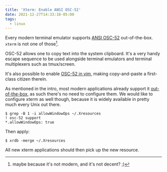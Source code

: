```yaml
---
title: 'Xterm: Enable ANSI OSC-52'
date: 2021-12-27T14:33:18-05:00
tags:
  - linux
---
```


Every modern terminal emulator supports [ANSI OSC-52](https://invisible-island.net/xterm/ctlseqs/ctlseqs.html#h3-Operating-System-Commands) out-of-the-box. `xterm` is not one of those[^1].


OSC-52 allows one to copy text into the system clipboard. It's a very handy escape sequence to be used alongside terminal emulators and terminal multiplexers such as tmux/screen.

It's also possible to enable [OSC-52 in vim](https://github.com/ojroques/vim-oscyank#readme), making copy-and-paste a first-class citizen therein.

As mentioned in the intro, most modern applications already support it [out-of-the-box](https://github.com/ojroques/vim-oscyank#readme), as such there's no need to configure them. We would like to configure xterm as well though, because it is widely available in pretty much every Unix out there.

```shell
$ grep -B 1 -i allowWindowOps ~/.Xresources
! osc-52 support
*.allowWindowOps: true
```

Then apply:

```shell
$ xrdb -merge ~/.Xresources
```

All new xterm applications should then pick up the new resource.

[^1]: maybe because it's not modern, and it's not decent? ;)
